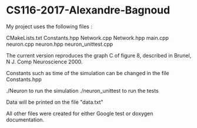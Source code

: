 # CS116-2017-Alexandre-Bagnoud

My project uses the following files :

CMakeLists.txt
Constants.hpp
Network.cpp
Network.hpp
main.cpp
neuron.cpp
neuron.hpp
neuron_unittest.cpp

The current version reproduces the graph C of figure 8, described in Brunel, N J. Comp Neuroscience 2000.

Constants such as time of the simulation can be changed in the file Constants.hpp

./Neuron to run the simulation
./neuron_unittest to run the tests

Data will be printed on the file "data.txt"

All other files were created for either Google test or doxygen documentation.
